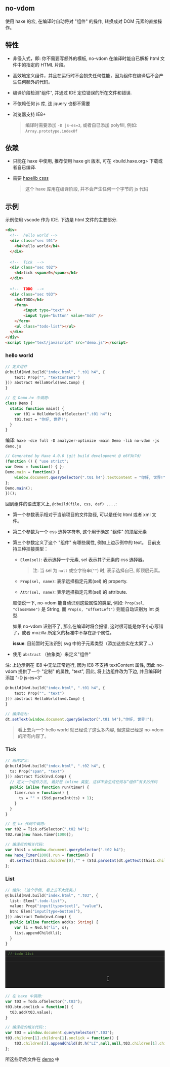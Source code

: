 no-vdom
--------

使用 haxe 的宏, 在编译时自动将对 "组件" 的操作, 转换成对 DOM 元素的直接操作。

## 特性

* 非侵入式，即: 你不需要写额外的模板, no-vdom 在编译时能自已解析 html 文件中的指定的 HTML 片段。

* 高效地定义组件，并且在运行时不会损失任何性能，因为组件在编译后不会产生任何额外的代码。

* 编译阶段检测"组件", 并通过 IDE 定位错误的所在文件和错误.

* 不依赖任何 js 库, 连 jquery 也都不需要

* 浏览器支持 IE8+

  > 编译时需要添加 `-D js-es=3`, 或者自已添加 polyfill, 例如: `Array.prototype.indexOf`

## 依赖

* 只能在 haxe 中使用, 推荐使用 haxe git 版本, 可在 <build.haxe.org> 下载或者自已编译.

* 需要 [haxelib csss](https://github.com/R32/css-selector)

  > 这个 haxe 库用在编译阶段, 并不会产生任何一个字节的 js 代码

## 示例

示例使用 vscode 作为 IDE. 下边是 html 文件的主要部分.

```html
<div>
  <!--  hello world -->
  <div class="sec t01">
    <h4>hello world</h4>
  </div>

  <!--  Tick  -->
  <div class="sec t02">
    <h4>tick <span>0</span></h4>
  </div>

  <!--  TODO  -->
  <div class="sec t03">
    <h4>TODO</h4>
    <form>
        <input type="text" />
        <input type="button" value="Add" />
    </form>
    <ul class="todo-list"></ul>
  </div>
</div>
<script type="text/javascript" src="demo.js"></script>
```

### hello world

```hx
// 定义组件
@:build(Nvd.build("index.html", ".t01 h4", {
	text: Prop("", "textContent")
})) abstract HelloWorld(nvd.Comp) {
}
```

```hx
// 在 Demo.hx 中调用:
class Demo {
  static function main() {
    var t01 = HelloWorld.ofSelector(".t01 h4");
    t01.text = "你好, 世界!";
  }
}
```

编译: `haxe -dce full -D analyzer-optimize -main Demo -lib no-vdom -js demo.js`

```js
// Generated by Haxe 4.0.0 (git build development @ e6f3b7d)
(function () { "use strict";
var Demo = function() { };
Demo.main = function() {
    window.document.querySelector(".t01 h4").textContent = "你好, 世界!";
};
Demo.main();
})();
```

回到组件的语法定义上, `@:build(file, css, def) ....`:

* 第一个参数表示相对于当前项目的文件路径, 可以是任何 html 或者 xml 文件。

* 第二个参数为一个 css 选择字符串, 这个用于确定 "组件" 的顶层元素

* 第三个参数定义了这个 "组件" 有哪些属性, 例如上边示例中的 text。 目前支持三种挂接类型：

  - `Elem(sel)`: 表示选择一个元素, sel 表示其子元素的 css 选择器。

    > 注: 当 sel 为 `null` 或空字符串(`""`) 时, 表示选择自已, 即顶层元素。

  - `Prop(sel, name)`: 表示远择指定元素(sel) 的 property.

  - `Attr(sel, name)`: 表示远择指定元素(sel) 的 attribute.

  顺便说一下, no-vdom 能自动识别这些属性的类型, 例如: `Prop(sel, "className")` 是 String, 而 `Prop(s, "offsetLeft")` 则能自动识别为 Int 类型.

  如果 no-vdom 识别不了, 那么在编译时将会报错, 这时很可能是你不小心写错了，或者 mozilla 所定义的标准中不存在那个属性。

  **issue**: 目前暂时无法识别 svg 中的子元素类型（添加这些实在太累了...）

* 使用 `abstract` （抽象类）来定义"组件"


注: 上边示例在 IE8 中无法正常运行, 因为 IE8 不支持 textContent 属性, 因此 no-vdom 提供了一个 "定制" 的属性, "text",
因此, 将上边组件改为下边, 并且编译时添加 "-D js-es=3"

```hx
@:build(Nvd.build("index.html", ".t01 h4", {
    text: Prop("", "text")
})) abstract HelloWorld(nvd.Comp) {
}
```

```js
// 编译后为:
dt.setText(window.document.querySelector(".t01 h4"),"你好, 世界!");
```

> 看上去为一个 hello world 就已经说了这么多内容, 但这些已经是 no-vdom 的所有内容了。

### Tick

```hx
// 组件定义:
@:build(Nvd.build("index.html", ".t02 h4", {
  ts: Prop("span", "text")
})) abstract Tick(nvd.Comp) {
  // 定义一个组件方法, 最好是 inline 类型, 这样不会生成任何与“组件”有关的代码
  public inline function run(timer) {
    timer.run = function() {
      ts = "" + (Std.parseInt(ts) + 1);
    }
  }
}
```

```hx
// 在 hx 代码中调用:
var t02 = Tick.ofSelector(".t02 h4");
t02.run(new haxe.Timer(1000));
```

```js
// 编译后的相关代码:
var this1 = window.document.querySelector(".t02 h4");
new haxe_Timer(1000).run = function() {
  dt.setText(this1.children[0],"" + (Std.parseInt(dt.getText(this1.children[0])) + 1));
};
```

### List

```hx
// 组件: (这个示例, 看上去不太优美。)
@:build(Nvd.build("index.html", ".t03", {
  list: Elem(".todo-list"),
  value: Prop("input[type=text]", "value"),
  btn: Elem("input[type=button]"),
})) abstract Todo(nvd.Comp) {
  public inline function add(s: String) {
    var li = Nvd.h("li", s);
    list.appendChild(li);
  }
}
```

![screen shot](demo/demo.gif)

```hx
// 在 haxe 中调用:
var t03 = Todo.ofSelector(".t03");
t03.btn.onclick = function() {
  t03.add(t03.value);
}
```

```js
// 编译后的相关代码::
var t03 = window.document.querySelector(".t03");
t03.children[1].children[1].onclick = function() {
    t03.children[2].appendChild(dt.h("LI",null,null,t03.children[1].children[0].value));
};
```

所这些示例文件在 [demo](demo/Demo.hx?ts=4) 中
